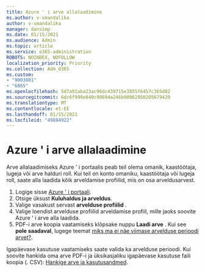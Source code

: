 ```yaml
---
title: Azure ' i arve allalaadimine
ms.author: v-smandalika
author: v-smandalika
manager: dansimp
ms.date: 01/15/2021
ms.audience: Admin
ms.topic: article
ms.service: o365-administration
ROBOTS: NOINDEX, NOFOLLOW
localization_priority: Priority
ms.collection: Adm_O365
ms.custom:
- "9003801"
- "6865"
ms.openlocfilehash: 5d7a91aba23ac96dc439715e3855f6457c365d02
ms.sourcegitcommit: 6dc6f999e840c90694a246b90062950205679420
ms.translationtype: MT
ms.contentlocale: et-EE
ms.lasthandoff: 01/15/2021
ms.locfileid: "49884922"
---
```

# <a name="download-azure-invoice"></a>Azure ' i arve allalaadimine

Arve allalaadimiseks Azure ' i portaalis peab teil olema omanik, kaastöötaja, lugeja või arve halduri roll. Kui teil on konto omaniku, kaastöötaja või lugeja roll, saate alla laadida kõik arveldamise profiilid, mis on osa arveldusarvest.

1. Logige sisse [Azure ' i portaali](https://portal.azure.com/).
2. Otsige üksust **Kuluhaldus ja arveldus**.
3. Valige vasakust servast **arvelduse profiilid** .
4. Valige loendist arvelduse profiilid arveldamise profiil, mille jaoks soovite Azure ' i arve alla laadida.
5. PDF-i arve koopia vaatamiseks klõpsake nuppu **Laadi arve** . Kui see **pole saadaval**, lugege teemat [miks ma ei näe viimase arvelduse perioodi arvet?](https://docs.microsoft.com/azure/cost-management-billing/manage/download-azure-invoice-daily-usage-date).

Igapäevase kasutuse vaatamiseks saate valida ka arvelduse perioodi. Kui soovite hankida oma arve PDF-i ja üksikasjaliku igapäevase kasutuse faili koopia (. CSV): [Hankige arve ja kasutusandmed](https://docs.microsoft.com/azure/cost-management-billing/manage/download-azure-invoice-daily-usage-date).